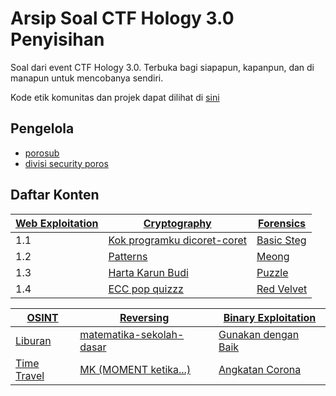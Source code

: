 # Arsip Soal CTF Hology 3.0 Penyisihan

Soal dari event CTF Hology 3.0. Terbuka bagi siapapun, kapanpun, dan di manapun untuk mencobanya sendiri.

Kode etik komunitas dan projek dapat dilihat di [sini](CODE_OF_CONDUCT.md)

## Pengelola

- [porosub](https://github.com/porosub)
- [divisi security poros](https://github.com/divisi-security-poros)

## Daftar Konten

| [Web Exploitation](web) | [Cryptography](cryptography/README.md)                                            | [Forensics](forensics/README.md)             |
| ----------------------- | --------------------------------------------------------------------------------- | -------------------------------------------- |
| 1.1                     | [Kok programku dicoret-coret](cryptography/kok-programku-dicoret-coret/README.md) | [Basic Steg](forensics/basic-steg/README.md) |
| 1.2                     | [Patterns](cryptography/patterns/README.md)                                       | [Meong](forensics/meong/README.md)           |
| 1.3                     | [Harta Karun Budi]()                                                              | [Puzzle]()                                   |
| 1.4                     | [ECC pop quizzz]()                                                                | [Red Velvet]()                               |


| [OSINT](OSINT/README.md)                   | [Reversing](reverse-engineering/README.md)                               | [Binary Exploitation](binary-exploitation/README.md)                     |
| ------------------------------------------ | ------------------------------------------------------------------------ | ------------------------------------------------------------------------ |
| [Liburan](OSINT/liburan/README.md)         | [matematika-sekolah-dasar](reversing/matematika-sekolah-dasar/README.md) | [Gunakan dengan Baik](binary-exploitation/gunakan-dengan-baik/README.md) | [Patterns](cryptography/patterns/README.md) |
| [Time Travel](OSINT/time-travel/README.md) | [MK (MOMENT ketika...)](reversing/mk-moment-ketika/README.md)            | [Angkatan Corona](binary-exploitation/angkatan-corona/README.md)         |

<!-- TODO Tabel -->
